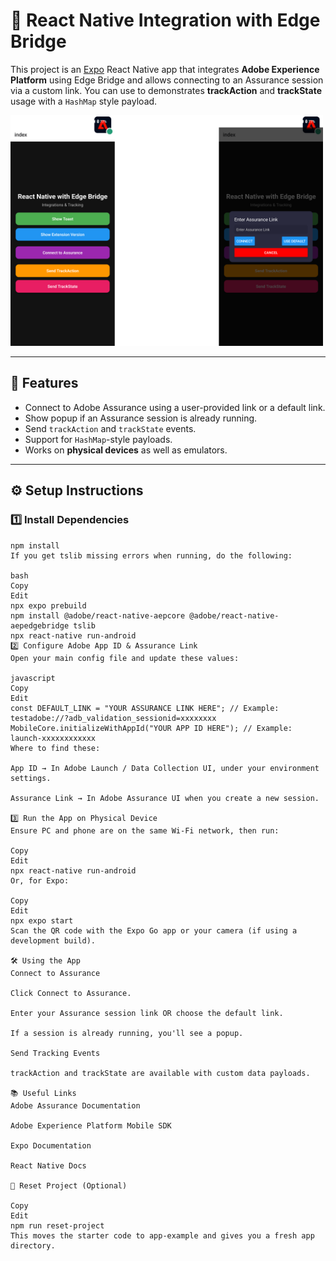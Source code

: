 # 📱 React Native Integration with Edge Bridge

This project is an [Expo](https://expo.dev) React Native app that integrates **Adobe Experience Platform** using Edge Bridge and allows connecting to an Assurance session via a custom link.
You can use to demonstrates **trackAction** and **trackState** usage with a `HashMap` style payload.

<img src="./react_native_edge_bridge_combo.png" alt="React Native Edge Bridge" width="500"/>

---

## 🚀 Features
- Connect to Adobe Assurance using a user-provided link or a default link.
- Show popup if an Assurance session is already running.
- Send `trackAction` and `trackState` events.
- Support for `HashMap`-style payloads.
- Works on **physical devices** as well as emulators.

---

## ⚙️ Setup Instructions

### 1️⃣ Install Dependencies
```
npm install
If you get tslib missing errors when running, do the following:

bash
Copy
Edit
npx expo prebuild
npm install @adobe/react-native-aepcore @adobe/react-native-aepedgebridge tslib
npx react-native run-android
2️⃣ Configure Adobe App ID & Assurance Link
Open your main config file and update these values:

javascript
Copy
Edit
const DEFAULT_LINK = "YOUR ASSURANCE LINK HERE"; // Example: testadobe://?adb_validation_sessionid=xxxxxxxx
MobileCore.initializeWithAppId("YOUR APP ID HERE"); // Example: launch-xxxxxxxxxxxx
Where to find these:

App ID → In Adobe Launch / Data Collection UI, under your environment settings.

Assurance Link → In Adobe Assurance UI when you create a new session.

3️⃣ Run the App on Physical Device
Ensure PC and phone are on the same Wi-Fi network, then run:

Copy
Edit
npx react-native run-android
Or, for Expo:

Copy
Edit
npx expo start
Scan the QR code with the Expo Go app or your camera (if using a development build).

🛠 Using the App
Connect to Assurance

Click Connect to Assurance.

Enter your Assurance session link OR choose the default link.

If a session is already running, you'll see a popup.

Send Tracking Events

trackAction and trackState are available with custom data payloads.

📚 Useful Links
Adobe Assurance Documentation

Adobe Experience Platform Mobile SDK

Expo Documentation

React Native Docs

🧹 Reset Project (Optional)

Copy
Edit
npm run reset-project
This moves the starter code to app-example and gives you a fresh app directory.